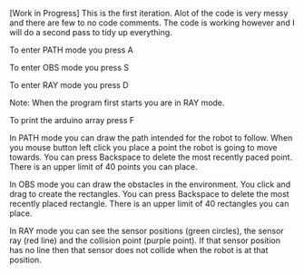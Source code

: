 [Work in Progress] This is the first iteration. Alot of the code is very messy and there are few to no code comments. The code is working however and I will do a second pass to tidy up everything.

To enter PATH mode you press A

To enter OBS mode you press S

To enter RAY mode you press D

Note: When the program first starts you are in RAY mode.

To print the arduino array press F


In PATH mode you can draw the path intended for the robot to follow. When you mouse button left click you place a point the robot is going to move towards. You can press Backspace to delete the most recently paced point. There is an upper limit of 40 points you can place.

In OBS mode you can draw the obstacles in the environment. You click and drag to create the rectangles. You can press Backspace to delete the most recently placed rectangle. There is an upper limit of 40 rectangles you can place.

In RAY mode you can see the sensor positions (green circles), the sensor ray (red line) and the collision point (purple point). If that sensor position has no line then that sensor does not collide when the robot is at that position.
